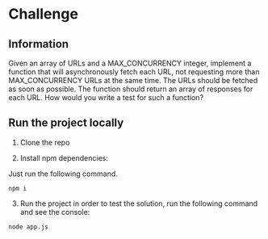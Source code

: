 # Challenge

## Information

Given an array of URLs and a MAX_CONCURRENCY integer, implement a function that will
asynchronously fetch each URL, not requesting more than MAX_CONCURRENCY URLs at the
same time. The URLs should be fetched as soon as possible. The function should return an
array of responses for each URL. How would you write a test for such a function?

## Run the project locally

1. Clone the repo

2. Install npm dependencies:

Just run the following command.

```
npm i
```

3. Run the project in order to test the solution, run the following command and see the console:

```
node app.js
```


